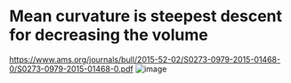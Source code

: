 # Mean curvature is steepest descent for decreasing the volume

https://www.ams.org/journals/bull/2015-52-02/S0273-0979-2015-01468-0/S0273-0979-2015-01468-0.pdf
![image](https://user-images.githubusercontent.com/43385748/206869487-ddb652cf-8535-4483-9ba0-41dbbf0747c3.png)
